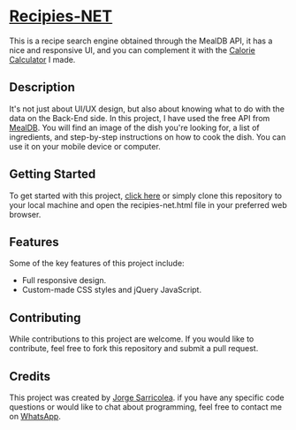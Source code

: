 # [Recipies-NET](https://jorgesarricolea.com/recipies-net)
This is a recipe search engine obtained through the MealDB API, it has a nice and responsive UI, and you can complement it with the [Calorie Calculator](https://jorgesarricolea.com/calorie-calculator) I made.

## Description
It's not just about UI/UX design, but also about knowing what to do with the data on the Back-End side. In this project, I have used the free API from [MealDB](https://www.themealdb.com/api.php). You will find an image of the dish you're looking for, a list of ingredients, and step-by-step instructions on how to cook the dish. You can use it on your mobile device or computer.

## Getting Started
To get started with this project, [click here](https://jorgesarricolea.com/recipies-net) or simply clone this repository to your local machine and open the recipies-net.html file in your preferred web browser.

## Features
Some of the key features of this project include:

- Full responsive design.
- Custom-made CSS styles and jQuery JavaScript.

## Contributing
While contributions to this project are welcome. If you would like to contribute, feel free to fork this repository and submit a pull request.

## Credits
This project was created by [Jorge Sarricolea](https://jorgesarricolea.com). if you have any specific code questions or would like to chat about programming, feel free to contact me on [WhatsApp](https://wa.me/529381095593).
